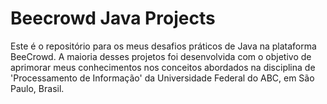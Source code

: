# Beecrowd Java Projects
Este é o repositório para os meus desafios práticos de Java na plataforma BeeCrowd. A maioria desses projetos foi desenvolvida com o objetivo de aprimorar meus conhecimentos nos conceitos abordados na disciplina de 'Processamento de Informação' da Universidade Federal do ABC, em São Paulo, Brasil.
